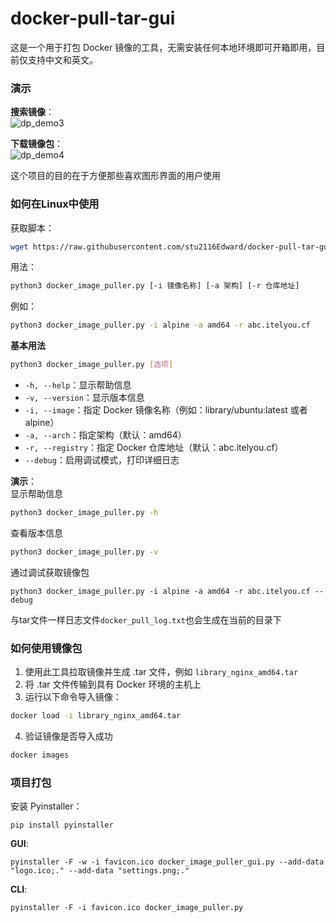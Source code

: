 # docker-pull-tar-gui

这是一个用于打包 Docker 镜像的工具，无需安装任何本地环境即可开箱即用，目前仅支持中文和英文。  


### 演示
**搜索镜像**：  
![dp_demo3](https://github.com/user-attachments/assets/9cd39f54-55a6-4cd2-8ba1-8929d760ef4e)  

**下载镜像包**：  
![dp_demo4](https://github.com/user-attachments/assets/4b1fde7a-3f0d-4d3e-a7ac-92dedeec7e39)  

这个项目的目的在于方便那些喜欢图形界面的用户使用  


### 如何在Linux中使用
获取脚本：
```bash
wget https://raw.githubusercontent.com/stu2116Edward/docker-pull-tar-gui/refs/heads/main/docker_image_puller.py
```
用法：
```bash
python3 docker_image_puller.py [-i 镜像名称] [-a 架构] [-r 仓库地址]
```
例如：
```bash
python3 docker_image_puller.py -i alpine -a amd64 -r abc.itelyou.cf
```
**基本用法**
```bash
python3 docker_image_puller.py [选项]
```
- `-h, --help`：显示帮助信息
- `-v, --version`：显示版本信息
- `-i, --image`：指定 Docker 镜像名称（例如：library/ubuntu:latest 或者 alpine）
- `-a, --arch`：指定架构（默认：amd64）
- `-r, --registry`：指定 Docker 仓库地址（默认：abc.itelyou.cf）
- `--debug`：启用调试模式，打印详细日志

**演示**：  
显示帮助信息
```bash
python3 docker_image_puller.py -h
```
查看版本信息
```bash
python3 docker_image_puller.py -v
```
通过调试获取镜像包
```
python3 docker_image_puller.py -i alpine -a amd64 -r abc.itelyou.cf --debug
```
与tar文件一样日志文件`docker_pull_log.txt`也会生成在当前的目录下


### 如何使用镜像包

1. 使用此工具拉取镜像并生成 .tar 文件，例如 `library_nginx_amd64.tar`  
2. 将 .tar 文件传输到具有 Docker 环境的主机上  
3. 运行以下命令导入镜像：
```bash
docker load -i library_nginx_amd64.tar
```
4. 验证镜像是否导入成功
```bash
docker images
```


### 项目打包
安装 Pyinstaller：
```
pip install pyinstaller
```
**GUI**:
```
pyinstaller -F -w -i favicon.ico docker_image_puller_gui.py --add-data "logo.ico;." --add-data "settings.png;."
```
**CLI**:
```
pyinstaller -F -i favicon.ico docker_image_puller.py
```
